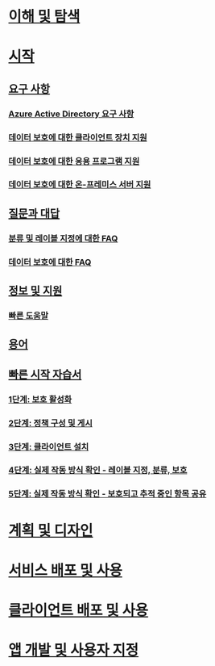 # [이해 및 탐색](/information-protection/understand-explore/what-is-information-protection)
# [시작](requirements-azure-rms.md)
## [요구 사항](requirements.md)
### [Azure Active Directory 요구 사항](requirements-azure-ad.md)
### [데이터 보호에 대한 클라이언트 장치 지원](requirements-client-devices.md)
### [데이터 보호에 대한 응용 프로그램 지원](requirements-applications.md)
### [데이터 보호에 대한 온-프레미스 서버 지원](requirements-servers.md)
## [질문과 대답](faqs.md)
### [분류 및 레이블 지정에 대한 FAQ](faqs-infoprotect.md)
### [데이터 보호에 대한 FAQ](faqs-rms.md)
## [정보 및 지원](information-support.md)
### [빠른 도움말](help-bot.md)
## [용어](terminology.md)
## [빠른 시작 자습서](infoprotect-quick-start-tutorial.md)
### [1단계: 보호 활성화](infoprotect-tutorial-step1.md)
### [2단계: 정책 구성 및 게시](infoprotect-tutorial-step2.md)
### [3단계: 클라이언트 설치](infoprotect-tutorial-step3.md)
### [4단계: 실제 작동 방식 확인 - 레이블 지정, 분류, 보호](infoprotect-tutorial-step4.md)
### [5단계: 실제 작동 방식 확인 - 보호되고 추적 중인 항목 공유](infoprotect-tutorial-step5.md)
# [계획 및 디자인](/information-protection/plan-design/deployment-roadmap)
# [서비스 배포 및 사용](/information-protection/deploy-use/activate-service)
# [클라이언트 배포 및 사용](/information-protection/rms-client/use-client)
# [앱 개발 및 사용자 지정](/information-protection/develop/developers-guide)

